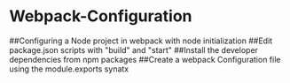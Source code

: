 # Webpack-Configuration
##Configuring a Node project in webpack with node initialization
##Edit package.json scripts with "build" and "start"
##Install the developer dependencies from npm packages
##Create a webpack Configuration file using the module.exports synatx 
